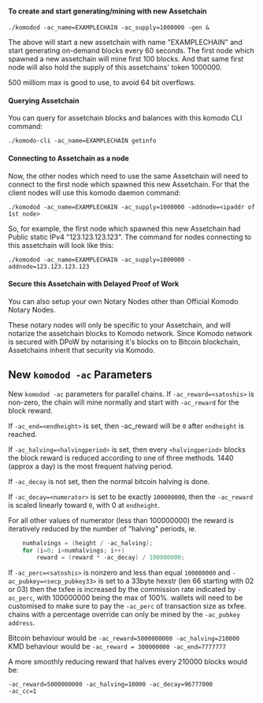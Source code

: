 #### To create and start generating/mining with new Assetchain
```shell
./komodod -ac_name=EXAMPLECHAIN -ac_supply=1000000 -gen &
```

The above will start a new assetchain with name "EXAMPLECHAIN" and start generating on-demand blocks every 60 seconds.
The first node which spawned a new assetchain will mine first 100 blocks.
And that same first node will also hold the supply of this assetchains' token 1000000.

500 milliom max is good to use, to avoid 64 bit overflows.

#### Querying Assetchain
You can query for assetchain blocks and balances with this komodo CLI command:
```shell
./komodo-cli -ac_name=EXAMPLECHAIN getinfo
```


#### Connecting to Assetchain as a node
Now, the other nodes which need to use the same Assetchain will need to connect to the first node which spawned this new Assetchain. For that the client nodes will use this komodo daemon command:
```shell
./komodod -ac_name=EXAMPLECHAIN -ac_supply=1000000 -addnode=<ipaddr of 1st node>
```

So, for example, the first node which spawned this new Assetchain had Public static IPv4 "123.123.123.123". The command for nodes connecting to this assetchain will look like this:
```shell
./komodod -ac_name=EXAMPLECHAIN -ac_supply=1000000 -addnode=123.123.123.123
```

#### Secure this Assetchain with Delayed Proof of Work
You can also setup your own Notary Nodes other than Official Komodo Notary Nodes.

These notary nodes will only be specific to your Assetchain, and will notarize the assetchain blocks to Komodo network. Since Komodo network is secured with DPoW by notarising it's blocks on to Bitcoin blockchain, Assetchains inherit that security via Komodo.

## New `komodod -ac` Parameters

New `komodod -ac` parameters for parallel chains. If `-ac_reward=<satoshis>` is non-zero, the chain will mine normally and start with `-ac_reward` for the block reward.

If `-ac_end=<endheight>` is set, then -ac_reward will be `0` after `endheight` is reached.

If `-ac_halving=<halvingperiod>` is set, then every `<halvingperiod>` blocks the block reward is reduced according to one of three methods. 1440 (approx a day) is the most frequent halving period.

If `-ac_decay` is not set, then the normal bitcoin halving is done.

If `-ac_decay=<numerator>` is set to be exactly `100000000`, then the `-ac_reward` is scaled linearly toward `0`, with 0 at `endheight`.

For all other values of numerator (less than 100000000) the reward is iteratively reduced by the number of "halving" periods, ie.
```c
    numhalvings = (height / -ac_halving);
    for (i=0; i<numhalvings; i++)
        reward = (reward * -ac_decay) / 100000000;
```

If `-ac_perc=<satoshis>` is nonzero and less than equal `100000000` and `-ac_pubkey=<secp_pubkey33>` is set to a 33byte hexstr (len 66 starting with 02 or 03) then the txfee is increased by the commission rate indicated by `-ac_perc`, with 100000000 being the max of 100%. wallets will need to be customised to make sure to pay the `-ac_perc` of transaction size as txfee. chains with a percentage override can only be mined by the `-ac_pubkey address`.

Bitcoin behaviour would be `-ac_reward=5000000000 -ac_halving=210000`
KMD behaviour would be `-ac_reward = 300000000 -ac_end=7777777`

A more smoothly reducing reward that halves every 210000 blocks would be:  
```shell
-ac_reward=5000000000 -ac_halving=10000 -ac_decay=96777000
-ac_cc=1
```
